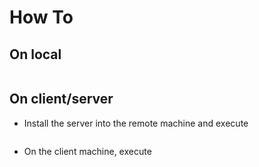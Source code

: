 How To
======

On local
----------
```./client.py --local
```

On client/server
-------------------

 - Install the server into the remote machine and execute
```./server.py [--port=8090]
```

 - On the client machine, execute
```./client.py [--host=localhost] [--port=8090]
```
